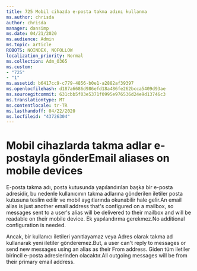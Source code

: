 ```yaml
---
title: 725 Mobil cihazda e-posta takma adını kullanma
ms.author: chrisda
author: chrisda
manager: dansimp
ms.date: 04/21/2020
ms.audience: Admin
ms.topic: article
ROBOTS: NOINDEX, NOFOLLOW
localization_priority: Normal
ms.collection: Adm_O365
ms.custom:
- "725"
- "1"
ms.assetid: b6417cc9-c779-4856-b0e1-a2882af39397
ms.openlocfilehash: d187a6686d986efd18a486fe262bcca5409d93ae
ms.sourcegitcommit: 631cbb5f03e5371f0995e976536d24e9d13746c3
ms.translationtype: MT
ms.contentlocale: tr-TR
ms.lasthandoff: 04/22/2020
ms.locfileid: "43726304"
---
```

# <a name="email-aliases-on-mobile-devices"></a><span data-ttu-id="cd4ac-102">Mobil cihazlarda takma adlar e-postayla gönder</span><span class="sxs-lookup"><span data-stu-id="cd4ac-102">Email aliases on mobile devices</span></span>

<span data-ttu-id="cd4ac-103">E-posta takma adı, posta kutusunda yapılandırılan başka bir e-posta adresidir, bu nedenle kullanıcının takma adlarına gönderilen iletiler posta kutusuna teslim edilir ve mobil aygıtlarında okunabilir hale gelir.</span><span class="sxs-lookup"><span data-stu-id="cd4ac-103">An email alias is just another email address that's configured on a mailbox, so messages sent to a user's alias will be delivered to their mailbox and will be readable on their mobile device.</span></span> <span data-ttu-id="cd4ac-104">Ek yapılandırma gerekmez.</span><span class="sxs-lookup"><span data-stu-id="cd4ac-104">No additional configuration is needed.</span></span>

<span data-ttu-id="cd4ac-105">Ancak, bir kullanıcı iletileri yanıtlayamaz veya Adres olarak takma ad kullanarak yeni iletiler gönderemez.</span><span class="sxs-lookup"><span data-stu-id="cd4ac-105">But, a user can't reply to messages or send new messages using an alias as their From address.</span></span> <span data-ttu-id="cd4ac-106">Giden tüm iletiler birincil e-posta adreslerinden olacaktır.</span><span class="sxs-lookup"><span data-stu-id="cd4ac-106">All outgoing messages will be from their primary email address.</span></span>
